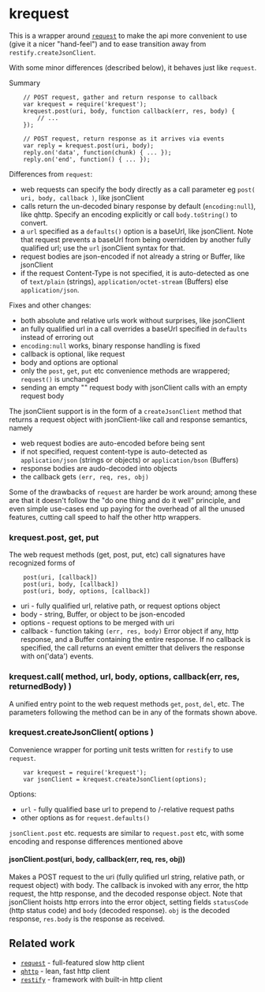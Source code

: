 krequest
========

This is a wrapper around [`request`](https://npmjs.org/package/request) to make the
api more convenient to use (give it a nicer "hand-feel") and to ease transition away
from `restify.createJsonClient`.

With some minor differences (described below), it behaves just like `request`.

Summary

        // POST request, gather and return response to callback
        var krequest = require('krequest');
        krequest.post(uri, body, function callback(err, res, body) {
            // ...
        });

        // POST request, return response as it arrives via events
        var reply = krequest.post(uri, body);
        reply.on('data', function(chunk) { ... });
        reply.on('end', function() { ... });

Differences from `request`:

- web requests can specify the body directly as a call parameter eg
  `post( uri, body, callback )`, like jsonClient
- calls return the un-decoded binary response by default (`encoding:null`), like qhttp.
  Specify an encoding explicitly or call `body.toString()` to convert.
- a `url` specified as a `defaults()` option is a baseUrl, like jsonClient.  Note that request
  prevents a baseUrl from being overridden by another fully qualified url; use the `url`
  jsonClient syntax for that.
- request bodies are json-encoded if not already a string or Buffer, like jsonClient
- if the request Content-Type is not specified, it is auto-detected as one of
  `text/plain` (strings), `application/octet-stream` (Buffers) else `application/json`.

Fixes and other changes:

- both absolute and relative urls work without surprises, like jsonClient
- an fully qualified url in a call overrides a baseUrl specified in `defaults`
  instead of erroring out
- `encoding:null` works, binary response handling is fixed
- callback is optional, like request
- body and options are optional
- only the `post`, `get`, `put` etc convenience methods are wrappered; `request()` is unchanged
- sending an empty "" request body with jsonClient calls with an empty request body

The jsonClient support is in the form of a `createJsonClient` method that returns
a request object with jsonClient-like call and response semantics, namely

- web request bodies are auto-encoded before being sent
- if not specified, request content-type is auto-detected as `application/json` (strings or objects) or `application/bson` (Buffers)
- response bodies are audo-decoded into objects
- the callback gets `(err, req, res, obj)`

Some of the drawbacks of `request` are harder be work around; among these are that
it doesn't follow the "do one thing and do it well" principle, and even simple
use-cases end up paying for the overhead of all the unused features, cutting call
speed to half the other http wrappers.


### krequest.post, get, put

The web request methods (get, post, put, etc) call signatures have recognized forms of

        post(uri, [callback])
        post(uri, body, [callback])
        post(uri, body, options, [callback])

- uri - fully qualified url, relative path, or request options object
- body - string, Buffer, or object to be json-encoded
- options - request options to be merged with uri
- callback - function taking `(err, res, body)` Error object if any, http response,
  and a Buffer containing the entire response.  If no callback is specified, the
  call returns an event emitter that delivers the response with on('data') events.


### krequest.call( method, url, body, options, callback(err, res, returnedBody) )

A unified entry point to the web request methods `get`, `post`, `del`, etc.
The parameters following the method can be in any of the formats shown above.


### krequest.createJsonClient( options )

Convenience wrapper for porting unit tests written for `restify` to use `request`.

        var krequest = require('krequest');
        var jsonClient = krequest.createJsonClient(options);

Options:

- `url` - fully qualified base url to prepend to /-relative request paths
- other options as for `request.defaults()`

`jsonClient.post` etc. requests are similar to `request.post` etc, with some
encoding and response differences mentioned above

#### jsonClient.post(uri, body, callback(err, req, res, obj))

Makes a POST request to the uri (fully qulified url string, relative path, or
request object) with body.  The callback is invoked with any error, the http
request, the http response, and the decoded response object.  Note that jsonClient
hoists http errors into the error object, setting fields `statusCode` (http status
code) and `body` (decoded response).  `obj` is the decoded response, `res.body` is
the response as received.

Related work
------------

- [`request`](https://npmjs.org/package/request) - full-featured slow http client
- [`qhttp`](https://npmjs.org/package/qhttp) - lean, fast http client
- [`restify`](https://npmjs.org/package/restify) - framework with built-in http client
